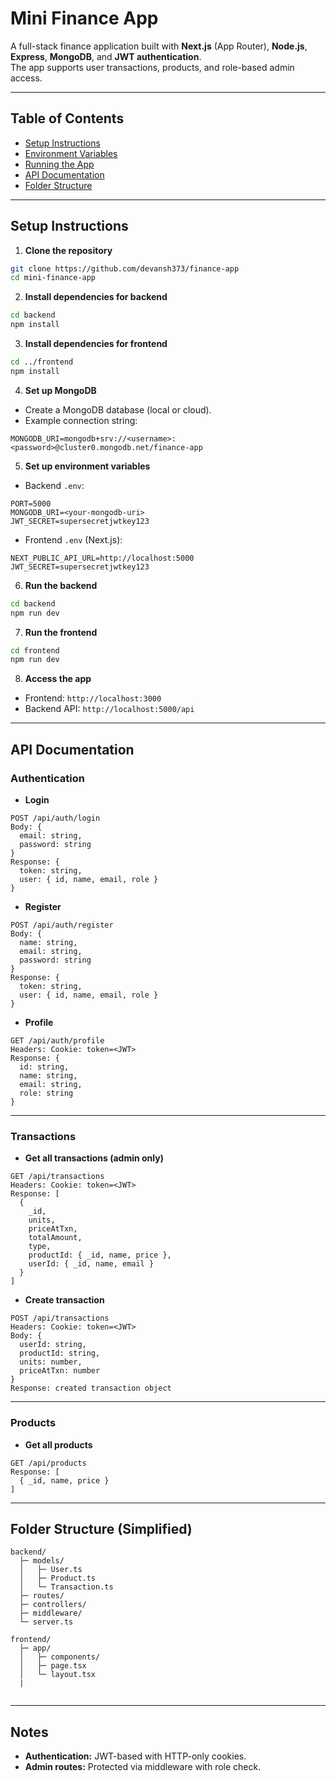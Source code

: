 # Mini Finance App

A full-stack finance application built with **Next.js** (App Router), **Node.js**, **Express**, **MongoDB**, and **JWT authentication**.  
The app supports user transactions, products, and role-based admin access.

---

## Table of Contents

- [Setup Instructions](#setup-instructions)  
- [Environment Variables](#environment-variables)  
- [Running the App](#running-the-app)  
- [API Documentation](#api-documentation)  
- [Folder Structure](#folder-structure)  

---

## Setup Instructions

1. **Clone the repository**

```bash
git clone https://github.com/devansh373/finance-app
cd mini-finance-app
```

2. **Install dependencies for backend**

```bash
cd backend
npm install
```

3. **Install dependencies for frontend**

```bash
cd ../frontend
npm install
```

4. **Set up MongoDB**

- Create a MongoDB database (local or cloud).
- Example connection string:

```
MONGODB_URI=mongodb+srv://<username>:<password>@cluster0.mongodb.net/finance-app
```

5. **Set up environment variables**

- Backend `.env`:

```
PORT=5000
MONGODB_URI=<your-mongodb-uri>
JWT_SECRET=supersecretjwtkey123
```

- Frontend `.env` (Next.js):

```
NEXT_PUBLIC_API_URL=http://localhost:5000
JWT_SECRET=supersecretjwtkey123
```

6. **Run the backend**

```bash
cd backend
npm run dev
```

7. **Run the frontend**

```bash
cd frontend
npm run dev
```

8. **Access the app**

- Frontend: `http://localhost:3000`  
- Backend API: `http://localhost:5000/api`

---

## API Documentation

### Authentication

- **Login**

```
POST /api/auth/login
Body: {
  email: string,
  password: string
}
Response: {
  token: string,
  user: { id, name, email, role }
}
```

- **Register**

```
POST /api/auth/register
Body: {
  name: string,
  email: string,
  password: string
}
Response: {
  token: string,
  user: { id, name, email, role }
}
```

- **Profile**

```
GET /api/auth/profile
Headers: Cookie: token=<JWT>
Response: {
  id: string,
  name: string,
  email: string,
  role: string
}
```

---

### Transactions

- **Get all transactions (admin only)**

```
GET /api/transactions
Headers: Cookie: token=<JWT>
Response: [
  {
    _id,
    units,
    priceAtTxn,
    totalAmount,
    type,
    productId: { _id, name, price },
    userId: { _id, name, email }
  }
]
```

- **Create transaction**

```
POST /api/transactions
Headers: Cookie: token=<JWT>
Body: {
  userId: string,
  productId: string,
  units: number,
  priceAtTxn: number
}
Response: created transaction object
```

---

### Products

- **Get all products**

```
GET /api/products
Response: [
  { _id, name, price }
]
```


---

## Folder Structure (Simplified)

```
backend/
  ├─ models/
  │   ├─ User.ts
  │   ├─ Product.ts
  │   └─ Transaction.ts
  ├─ routes/
  ├─ controllers/
  ├─ middleware/
  └─ server.ts

frontend/
  ├─ app/
  │   ├─ components/
  │   ├─ page.tsx
  │   └─ layout.tsx
  |
  
```

---

## Notes

- **Authentication:** JWT-based with HTTP-only cookies.  
- **Admin routes:** Protected via middleware with role check.  

